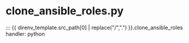 # clone_ansible_roles.py

::: {{ direnv_template.src_path[0] | replace("/",".") }}.clone_ansible_roles
    handler: python
